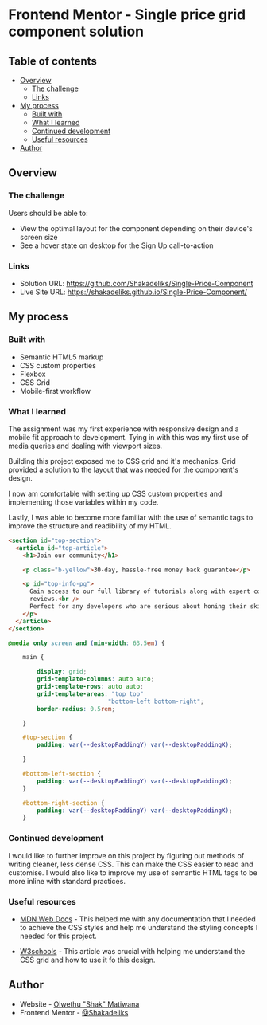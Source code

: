 # Frontend Mentor - Single price grid component solution

## Table of contents

- [Overview](#overview)
  - [The challenge](#the-challenge)
  - [Links](#links)
- [My process](#my-process)
  - [Built with](#built-with)
  - [What I learned](#what-i-learned)
  - [Continued development](#continued-development)
  - [Useful resources](#useful-resources)
- [Author](#author)

## Overview

### The challenge

Users should be able to:

- View the optimal layout for the component depending on their device's screen size
- See a hover state on desktop for the Sign Up call-to-action

### Links

- Solution URL: https://github.com/Shakadeliks/Single-Price-Component
- Live Site URL: https://shakadeliks.github.io/Single-Price-Component/

## My process

### Built with

- Semantic HTML5 markup
- CSS custom properties
- Flexbox
- CSS Grid
- Mobile-first workflow

### What I learned

The assignment was my first experience with responsive design and a mobile fit approach to development.
Tying in with this was my first use of media queries and dealing with viewport sizes.

Building this project exposed me to CSS grid and it's mechanics. Grid provided a solution to the layout that was needed for the
component's design.

I now am comfortable with setting up CSS custom properties and implementing those variables within my code.

Lastly, I was able to become more familiar with the use of semantic tags to improve the structure and readibility of my HTML.

```html
<section id="top-section">
  <article id="top-article">
    <h1>Join our community</h1>

    <p class="b-yellow">30-day, hassle-free money back guarantee</p>

    <p id="top-info-pg">
      Gain access to our full library of tutorials along with expert code
      reviews.<br />
      Perfect for any developers who are serious about honing their skills.
    </p>
  </article>
</section>
```

```css
@media only screen and (min-width: 63.5em) {

    main {

        display: grid;
        grid-template-columns: auto auto;
        grid-template-rows: auto auto;
        grid-template-areas: "top top"
                            "bottom-left bottom-right";
        border-radius: 0.5rem;

    }

    #top-section {
        padding: var(--desktopPaddingY) var(--desktopPaddingX);

    }

    #bottom-left-section {
        padding: var(--desktopPaddingY) var(--desktopPaddingX);
    }

    #bottom-right-section {
        padding: var(--desktopPaddingY) var(--desktopPaddingX);
    }
```

### Continued development

I would like to further improve on this project by figuring out methods of writing cleaner, less dense CSS.
This can make the CSS easier to read and customise. I would also like to improve my use of semantic HTML tags to be
more inline with standard practices.

### Useful resources

- [MDN Web Docs](https://developer.mozilla.org/en-US/docs/Web/CSS/Reference) - This helped me with any documentation that I needed to achieve the CSS styles and help me understand the styling concepts I needed for this project.

- [W3schools](https://www.w3schools.com/css/css_rwd_grid.asp) - This article was crucial with helping me understand the CSS grid and how to use it fo this design.

## Author

- Website - [Olwethu "Shak" Matiwana](https://www.your-site.com)
- Frontend Mentor - [@Shakadeliks](https://www.frontendmentor.io/profile/Shakadeliks)
